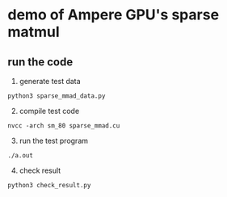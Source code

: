 # demo of Ampere GPU's sparse matmul 

## run the code
1. generate test data
```
python3 sparse_mmad_data.py
```
2. compile test code
```
nvcc -arch sm_80 sparse_mmad.cu
```
3. run the test program
```
./a.out
```
4. check result
```
python3 check_result.py
```
